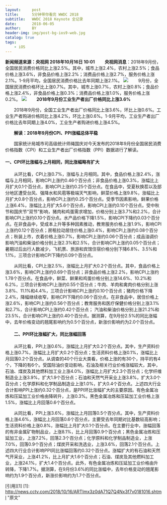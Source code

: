 ```yaml
---
layout:     post
title:      5分钟带你看完 WWDC 2018
subtitle:   WWDC 2018 Keynote 全记录
date:       2018-06-05
author:     BY
header-img: img/post-bg-ios9-web.jpg
catalog: true
tags:
    - iOS
---
```

**新闻频道来源：央视网 2018年10月16日 10:01**
　　**央视网消息**：2018年9月份，全国居民消费价格同比上涨2.5%。其中，城市上涨2.4%，农村上涨2.5%；食品价格上涨3.6%，非食品价格上涨2.2%；消费品价格上涨2.7%，服务价格上涨2.1%。1-9月平均，全国居民消费价格比去年同期上涨2.1%。
![](http://p1.img.cctvpic.com/photoworkspace/contentimg/2018/10/16/2018101610000836229.png)
　　9月份，全国居民消费价格环比上涨0.7%。其中，城市上涨0.7%，农村上涨0.8%；食品价格上涨2.4%，非食品价格上涨0.3%；消费品价格上涨1.0%，服务价格上涨0.2%。
![](http://p1.img.cctvpic.com/photoworkspace/contentimg/2018/10/16/2018101610000840140.png)
　　**2018年9月份工业生产者出厂价格同比上涨3.6%**

　　2018年9月份，全国工业生产者出厂价格同比上涨3.6%，环比上涨0.6%。工业生产者购进价格同比上涨4.2%，环比上涨0.6%。1-9月平均，工业生产者出厂价格比去年同期上涨4.0%，工业生产者购进价格上涨4.5%。

　　**解读：2018年9月份CPI、PPI涨幅总体平稳**

　　国家统计局城市司高级统计师绳国庆对今天发布的2018年9月份全国居民消费价格指数（CPI）和工业生产者出厂价格指数（PPI）数据进行了解读。
  　　
#### 一、CPI环比涨幅与上月相同，同比涨幅略有扩大

　　从环比看，CPI上涨0.7%，涨幅与上月相同。其中，食品价格上涨2.4%，涨幅与上月相同，影响CPI上涨约0.46个百分点；非食品价格上涨0.3%，涨幅比上月扩大0.1个百分点，影响CPI上涨约0.25个百分点。在食品中，受夏秋换茬以及部分地区遭受台风、强降水和风雹等极端天气影响，鲜菜价格上涨9.8%，涨幅比上月扩大0.8个百分点，影响CPI上涨约0.25个百分点。受季节因素影响，鲜果价格上涨6.4%，涨幅比上月扩大5.6个百分点，影响CPI上涨约0.10个百分点。受中秋节和国庆节“双节”影响，猪肉和鸡蛋需求增加，价格分别上涨3.7%和2.2%，合计影响CPI上涨约0.10个百分点。水产品价格下降1.5%，影响CPI下降约0.03个百分点。在非食品中，受成本上升等多种因素推动，教育服务价格上涨1.9%，影响CPI上涨约0.12个百分点；房租拉动居住价格上涨0.4%，影响CPI上涨约0.08个百分点；秋装上市，衣着价格上涨0.7%，影响CPI上涨约0.06个百分点；成品油调价影响汽油和柴油价格分别上涨2.3%和2.5%，合计影响CPI上涨约0.05个百分点；暑期过后出行人数减少，飞机票、旅游和宾馆住宿价格分别下降6.8%、3.5%和1.1%，三项合计影响CPI下降约0.09个百分点。

　　从同比看，CPI上涨2.5%，涨幅比上月扩大0.2个百分点。其中，食品价格上涨3.6%，影响CPI上涨约0.69个百分点；非食品价格上涨2.2%，影响CPI上涨约1.78个百分点。在食品中，鲜菜、鲜果和鸡蛋价格分别上涨14.6%、10.2%和6.2%，三项合计影响CPI上涨约0.55个百分点；牛肉、羊肉和禽肉价格分别上涨3.8%、11.1%和4.4%，三项合计影响CPI上涨约0.10个百分点；猪肉价格下降2.4%，降幅继续收窄，影响CPI下降约0.06个百分点。在非食品中，居住价格上涨2.6%，影响CPI上涨约0.56个百分点；教育服务和医疗保健价格分别上涨3.1%和2.7%，合计影响CPI上涨约0.42个百分点； 汽油和柴油价格分别上涨21.2%和23.5%，合计影响CPI上涨约0.40个百分点。据测算，在9月份2.5%的同比涨幅中，去年价格变动的翘尾影响约为0.5个百分点，新涨价影响约为2.0个百分点。

#### 　　二、PPI环比涨幅扩大，同比涨幅回落

　　从环比看，PPI上涨0.6%，涨幅比上月扩大0.2个百分点。其中，生产资料价格上涨0.7%，涨幅比上月扩大0.2个百分点；生活资料价格上涨0.1%，涨幅比上月回落0.2个百分点。从调查的40个行业大类看，价格上涨的有30个，持平的有4个，下降的有6个。受国际油价变动影响，石油及相关行业价格涨幅较大，其中，石油、煤炭及其他燃料加工业上涨4.0%，涨幅比上月扩大2.3个百分点；化学纤维制造业上涨3.9%，扩大1.9个百分点；石油和天然气开采业上涨3.8%，扩大3.0个百分点；化学原料和化学制品制造业上涨1.0%，扩大0.4个百分点。上述四大行业合计影响PPI上涨约0.32个百分点，是PPI环比涨幅扩大的主要原因。有色金属冶炼和压延加工业价格由降转升，上涨0.3%。黑色金属冶炼和压延加工业价格上涨1.5%，涨幅比上月回落0.6个百分点。

　　从同比看，PPI上涨3.6%，涨幅比上月回落0.5个百分点。其中，生产资料价格上涨4.6%，涨幅比上月回落0.6个百分点，主要受去年同期对比基数较高影响；生活资料价格上涨0.8%，涨幅比上月扩大0.1个百分点。在主要行业中，涨幅回落的有非金属矿物制品业，上涨8.1%，比上月回落0.9个百分点；黑色金属冶炼和压延加工业，上涨7.2%，回落2.3个百分点；化学原料和化学制品制造业，上涨7.0%，回落0.9个百分点；煤炭开采和洗选业，上涨3.6%，回落2.1个百分点。上述四大行业合计影响PPI同比涨幅回落约0.32个百分点。涨幅扩大的有石油和天然气开采业，上涨41.2%，比上月扩大1.6个百分点；石油、煤炭及其他燃料加工业，上涨24.1%，扩大1.4个百分点。此外，有色金属冶炼和压延加工业价格由升转降，下降1.7%。据测算，在9月份3.6%的同比涨幅中，去年价格变动的翘尾影响约为1.9个百分点，新涨价影响约为1.7个百分点。
  
[引用][1]
[1]: http://news.cctv.com/2018/10/16/ARTImx3z0dA71Q7Q4Nx3f7v0181016.shtml "原文"
